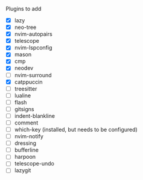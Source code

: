Plugins to add 
- [x] lazy
- [x] neo-tree
- [x] nvim-autopairs
- [x] telescope
- [x] nvim-lspconfig
- [x] mason
- [x] cmp
- [x] neodev
- [ ] nvim-surround
- [x] catppuccin
- [ ] treesitter
- [ ] lualine
- [ ] flash
- [ ] gitsigns
- [ ] indent-blankline
- [ ] comment
- [ ] which-key (installed, but needs to be configured)
- [ ] nvim-notify
- [ ] dressing
- [ ] bufferline
- [ ] harpoon
- [ ] telescope-undo
- [ ] lazygit
